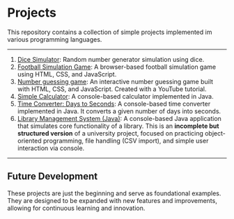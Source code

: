 # Projects
This repository contains a collection of simple projects implemented im various programming languages.

---
1. [Dice Simulator](Dice): Random number generator simulation using dice.
2. [Football Simulation Game](Fußballspiel): A browser-based football simulation game using HTML, CSS, and JavaScript.
3. [Number guessing game](Number%20guessing%20game): An interactive number guessing game built with HTML, CSS, and JavaScript. Created with a YouTube tutorial.
4. [Simple Calculator](SimpleCalculator): A console-based calculator implemented in Java.
5. [Time Converter: Days to Seconds](timeConverter): A console-based time converter implemented in Java. It converts a given number of days into seconds.
6. [Library Management System (Java)](LibraryManagementSystem):  A console-based Java application that simulates core functionality of a library. This is an **incomplete but structured version** of a university project, focused on practicing object-oriented programming, file handling (CSV import), and simple user interaction via console.

---
## Future Development
These projects are just the beginning and serve as foundational examples. They are designed to be expanded with new features and improvements, allowing for continuous learning and innovation.
